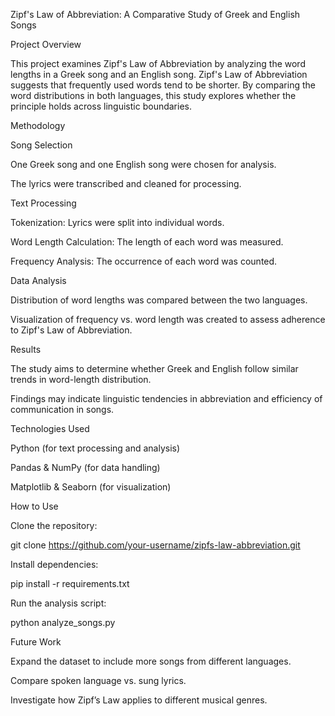 Zipf's Law of Abbreviation: A Comparative Study of Greek and English Songs

Project Overview

This project examines Zipf's Law of Abbreviation by analyzing the word lengths in a Greek song and an English song. Zipf's Law of Abbreviation suggests that frequently used words tend to be shorter. By comparing the word distributions in both languages, this study explores whether the principle holds across linguistic boundaries.

Methodology

Song Selection

One Greek song and one English song were chosen for analysis.

The lyrics were transcribed and cleaned for processing.

Text Processing

Tokenization: Lyrics were split into individual words.

Word Length Calculation: The length of each word was measured.

Frequency Analysis: The occurrence of each word was counted.

Data Analysis

Distribution of word lengths was compared between the two languages.

Visualization of frequency vs. word length was created to assess adherence to Zipf's Law of Abbreviation.

Results

The study aims to determine whether Greek and English follow similar trends in word-length distribution.

Findings may indicate linguistic tendencies in abbreviation and efficiency of communication in songs.

Technologies Used

Python (for text processing and analysis)

Pandas & NumPy (for data handling)

Matplotlib & Seaborn (for visualization)

How to Use

Clone the repository:

git clone https://github.com/your-username/zipfs-law-abbreviation.git

Install dependencies:

pip install -r requirements.txt

Run the analysis script:

python analyze_songs.py

Future Work

Expand the dataset to include more songs from different languages.

Compare spoken language vs. sung lyrics.

Investigate how Zipf’s Law applies to different musical genres.
